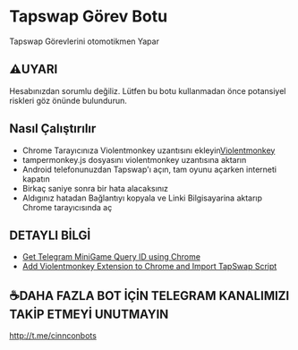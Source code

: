 # Tapswap Görev Botu
Tapswap Görevlerini otomotikmen Yapar

## ⚠️UYARI
Hesabınızdan sorumlu değiliz. Lütfen bu botu kullanmadan önce potansiyel riskleri göz önünde bulundurun.

## Nasıl Çalıştırılır
* Chrome Tarayıcınıza Violentmonkey uzantısını ekleyin[Violentmonkey](https://chromewebstore.google.com/detail/violentmonkey/jinjaccalgkegednnccohejagnlnfdag?hl=be)
* tampermonkey.js dosyasını violentmonkey uzantısına aktarın
* Android telefonunuzdan Tapswap'ı açın, tam oyunu açarken interneti kapatın
* Birkaç saniye sonra bir hata alacaksınız 
* Aldıgınız hatadan  Bağlantıyı kopyala ve Linki Bilgisayarina aktarıp Chrome tarayıcısında aç

## DETAYLI BİLGİ
* [Get Telegram MiniGame Query ID using Chrome](https://youtu.be/r0Ulqev-9M4)
* [Add Violentmonkey Extension to Chrome and Import TapSwap Script](https://youtu.be/4q9ebuRfeiA)

## ☕DAHA FAZLA BOT İÇİN TELEGRAM KANALIMIZI TAKİP ETMEYİ UNUTMAYIN 

http://t.me/cinnconbots


